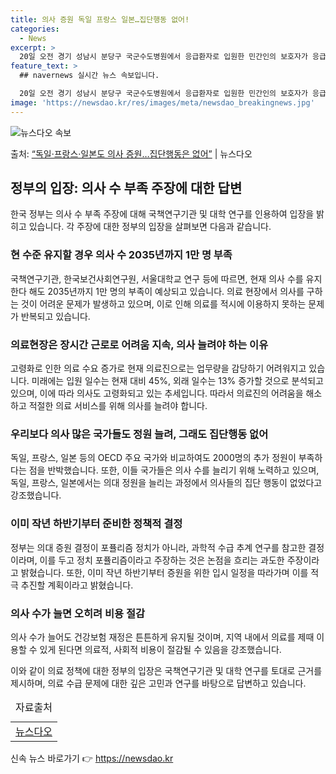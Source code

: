 ```yaml
---
title: 의사 증원 독일 프랑스 일본…집단행동 없어!
categories:
  - News
excerpt: >
  20일 오전 경기 성남시 분당구 국군수도병원에서 응급환자로 입원한 민간인의 보호자가 응급실로 이동하고 있다.…
feature_text: >
  ## navernews 실시간 뉴스 속보입니다.

  20일 오전 경기 성남시 분당구 국군수도병원에서 응급환자로 입원한 민간인의 보호자가 응급실로 이동하고 있다.…
image: 'https://newsdao.kr/res/images/meta/newsdao_breakingnews.jpg'
---
```


![뉴스다오 속보](https://newsdao.kr/res/images/meta/newsdao_breakingnews.jpg)

<p>출처: <a href="https://newsdao.kr/3193" rel="dofollow">“독일·프랑스·일본도 의사 증원…집단행동은 없어”</a> | 뉴스다오</p>

<h2 data-ke-size="size26">정부의 입장: 의사 수 부족 주장에 대한 답변</h2>
<p data-ke-size="size16">한국 정부는 의사 수 부족 주장에 대해 국책연구기관 및 대학 연구를 인용하여 입장을 밝히고 있습니다. 각 주장에 대한 정부의 입장을 살펴보면 다음과 같습니다.</p>

<h3><b>현 수준 유지할 경우 의사 수 2035년까지 1만 명 부족</b></h3>
<p data-ke-size="size16">국책연구기관, 한국보건사회연구원, 서울대학교 연구 등에 따르면, 현재 의사 수를 유지한다 해도 2035년까지 1만 명의 부족이 예상되고 있습니다. 의료 현장에서 의사를 구하는 것이 어려운 문제가 발생하고 있으며, 이로 인해 의료를 적시에 이용하지 못하는 문제가 반복되고 있습니다.</p>

<h3><b>의료현장은 장시간 근로로 어려움 지속, 의사 늘려야 하는 이유</b></h3>
<p data-ke-size="size16">고령화로 인한 의료 수요 증가로 현재 의료진으로는 업무량을 감당하기 어려워지고 있습니다. 미래에는 입원 일수는 현재 대비 45%, 외래 일수는 13% 증가할 것으로 분석되고 있으며, 이에 따라 의사도 고령화되고 있는 추세입니다. 따라서 의료진의 어려움을 해소하고 적절한 의료 서비스를 위해 의사를 늘려야 합니다.</p>

<h3><b>우리보다 의사 많은 국가들도 정원 늘려, 그래도 집단행동 없어</b></h3>
<p data-ke-size="size16">독일, 프랑스, 일본 등의 OECD 주요 국가와 비교하여도 2000명의 추가 정원이 부족하다는 점을 반박했습니다. 또한, 이들 국가들은 의사 수를 늘리기 위해 노력하고 있으며, 독일, 프랑스, 일본에서는 의대 정원을 늘리는 과정에서 의사들의 집단 행동이 없었다고 강조했습니다.</p>

<h3><b>이미 작년 하반기부터 준비한 정책적 결정</b></h3>
<p data-ke-size="size16">정부는 의대 증원 결정이 포퓰리즘 정치가 아니라, 과학적 수급 추계 연구를 참고한 결정이라며, 이를 두고 정치 포퓰리즘이라고 주장하는 것은 논점을 흐리는 과도한 주장이라고 밝혔습니다. 또한, 이미 작년 하반기부터 증원을 위한 입시 일정을 따라가며 이를 적극 추진할 계획이라고 밝혔습니다.</p>

<h3><b>의사 수가 늘면 오히려 비용 절감</b></h3>
<p data-ke-size="size16">의사 수가 늘어도 건강보험 재정은 튼튼하게 유지될 것이며, 지역 내에서 의료를 제때 이용할 수 있게 된다면 의료적, 사회적 비용이 절감될 수 있음을 강조했습니다.</p>

<p data-ke-size="size16">이와 같이 의료 정책에 대한 정부의 입장은 국책연구기관 및 대학 연구를 토대로 근거를 제시하며, 의료 수급 문제에 대한 깊은 고민과 연구를 바탕으로 답변하고 있습니다.</p>

<table>
  <caption>자료출처</caption>
  <tr>
    <td style="text-align: center; height: 17px;"><a href="https://newsdao.kr/3193">뉴스다오</a></td>
  </tr>
</table>
 

신속 뉴스 바로가기 👉 <a href="https://newsdao.kr" rel="dofollow">https://newsdao.kr</a>


